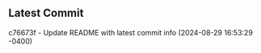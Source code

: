 
## Latest Commit
c76673f - Update README with latest commit info (2024-08-29 16:53:29 -0400) <Yunxi-Zhou>
